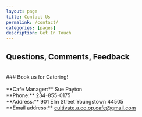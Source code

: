 ```yaml
---
layout: page
title: Contact Us
permalink: /contact/
categories: [pages]
description: Get In Touch
---
```


## Questions, Comments, Feedback
<br>
### Book us for Catering!
<br>
<br>
**Cafe Manager:** Sue Payton
<br>
**Phone:** 234-855-0175
<br>
**Address:** 901 Elm Street Youngstown 44505
<br>
**Email address:** <a href="mailto:cultivate.a.co.op.cafe@gmail.com" target="_top">cultivate.a.co.op.cafe@gmail.com</a>
<br>
